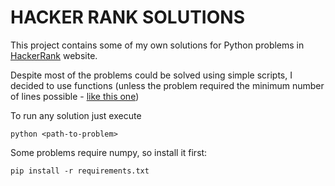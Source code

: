 # HACKER RANK SOLUTIONS

This project contains some of my own solutions for Python problems in
[HackerRank](https://www.hackerrank.com/) website.

Despite most of the problems could be solved using simple scripts, I decided to
use functions (unless the problem required the minimum number of lines
possible -
[like this one](https://github.com/Jailtons7/hacker-ranck-solutions/blob/main/python/math_/triangle_quest.py))

To run any solution just execute
```shell
python <path-to-problem>
```

Some problems require numpy, so install it first:
```shell
pip install -r requirements.txt
```
